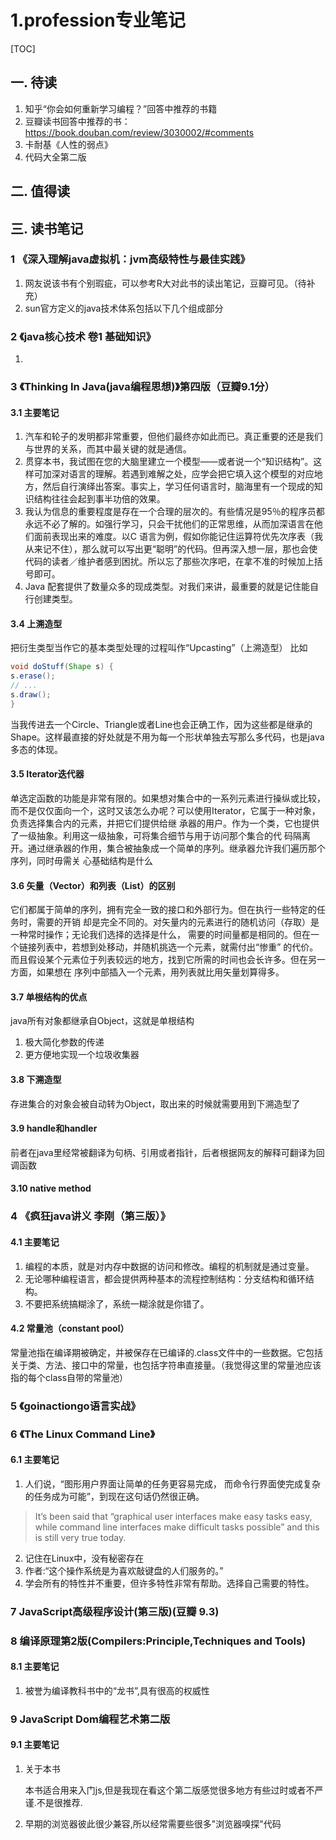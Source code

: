 # 1.profession专业笔记
[TOC]
## 一. 待读
1. 知乎“你会如何重新学习编程？”回答中推荐的书籍  
2. 豆瓣读书回答中推荐的书：https://book.douban.com/review/3030002/#comments
3. 卡耐基《人性的弱点》
4. 代码大全第二版
## 二. 值得读
## 三. 读书笔记
### 1 《深入理解java虚拟机：jvm高级特性与最佳实践》
1. 网友说该书有个别瑕疵，可以参考R大对此书的读出笔记，豆瓣可见。（待补充）
2. sun官方定义的java技术体系包括以下几个组成部分
### 2 《java核心技术 卷1 基础知识》
1. 
### 3 《Thinking In Java(java编程思想)》第四版（豆瓣9.1分）
#### 3.1 主要笔记
1. 汽车和轮子的发明都非常重要，但他们最终亦如此而已。真正重要的还是我们与世界的关系，而其中最关键的就是通信。
2. 贯穿本书，我试图在您的大脑里建立一个模型——或者说一个“知识结构”。这样可加深对语言的理解。若遇到难解之处，应学会把它填入这个模型的对应地方，然后自行演绎出答案。事实上，学习任何语言时，脑海里有一个现成的知识结构往往会起到事半功倍的效果。
3. 我认为信息的重要程度是存在一个合理的层次的。有些情况是95％的程序员都永远不必了解的。如强行学习，只会干扰他们的正常思维，从而加深语言在他们面前表现出来的难度。以C 语言为例，假如你能记住运算符优先次序表（我从来记不住），那么就可以写出更“聪明”的代码。但再深入想一层，那也会使代码的读者／维护者感到困扰。所以忘了那些次序吧，在拿不准的时候加上括号即可。
4. Java 配套提供了数量众多的现成类型。对我们来讲，最重要的就是记住能自行创建类型。
#### 3.4 上溯造型
把衍生类型当作它的基本类型处理的过程叫作“Upcasting”（上溯造型）
比如
```Java
void doStuff(Shape s) {
s.erase();
// ...
s.draw();
}
```
当我传进去一个Circle、Triangle或者Line也会正确工作，因为这些都是继承的Shape。这样最直接的好处就是不用为每一个形状单独去写那么多代码，也是java多态的体现。
#### 3.5 Iterator迭代器
单选定函数的功能是非常有限的。如果想对集合中的一系列元素进行操纵或比较，而不是仅仅面向一个，这时又该怎么办呢？可以使用Iterator，它属于一种对象，负责选择集合内的元素，并把它们提供给继
承器的用户。作为一个类，它也提供了一级抽象。利用这一级抽象，可将集合细节与用于访问那个集合的代
码隔离开。通过继承器的作用，集合被抽象成一个简单的序列。继承器允许我们遍历那个序列，同时毋需关
心基础结构是什么
#### 3.6 矢量（Vector）和列表（List）的区别
它们都属于简单的序列，拥有完全一致的接口和外部行为。但在执行一些特定的任务时，需要的开销
却是完全不同的。对矢量内的元素进行的随机访问（存取）是一种常时操作；无论我们选择的选择是什么，
需要的时间量都是相同的。但在一个链接列表中，若想到处移动，并随机挑选一个元素，就需付出“惨重”
的代价。而且假设某个元素位于列表较远的地方，找到它所需的时间也会长许多。但在另一方面，如果想在
序列中部插入一个元素，用列表就比用矢量划算得多。
#### 3.7 单根结构的优点
java所有对象都继承自Object，这就是单根结构
1. 极大简化参数的传递
2. 更方便地实现一个垃圾收集器
#### 3.8 下溯造型
存进集合的对象会被自动转为Object，取出来的时候就需要用到下溯造型了
#### 3.9 handle和handler
前者在java里经常被翻译为句柄、引用或者指针，后者根据网友的解释可翻译为回调函数
#### 3.10 native method
### 4 《疯狂java讲义 李刚（第三版）》
#### 4.1 主要笔记
1. 编程的本质，就是对内存中数据的访问和修改。编程的机制就是通过变量。 
2. 无论哪种编程语言，都会提供两种基本的流程控制结构：分支结构和循环结构。
3. 不要把系统搞糊涂了，系统一糊涂就是你错了。
#### 4.2 常量池（constant pool）
常量池指在编译期被确定，并被保存在已编译的.class文件中的一些数据。它包括关于类、方法、接口中的常量，也包括字符串直接量。（我觉得这里的常量池应该指的每个class自带的常量池）
### 5 《goinactiongo语言实战》
### 6 《The Linux Command Line》
#### 6.1 主要笔记
1. 人们说，“图形用户界面让简单的任务更容易完成， 而命令行界面使完成复杂的任务成为可能”，到现在这句话仍然很正确。
>It’s been said that “graphical user interfaces make easy tasks easy, while command line interfaces make difficult tasks possible” and this is still very true today.
2. 记住在Linux中，没有秘密存在
3. 作者:“这个操作系统是为喜欢敲键盘的人们服务的。”
4. 学会所有的特性并不重要，但许多特性非常有帮助。选择自己需要的特性。
### 7 JavaScript高级程序设计(第三版)(豆瓣 9.3)
### 8 编译原理第2版(Compilers:Principle,Techniques and Tools)
#### 8.1 主要笔记
1. 被誉为编译教科书中的“龙书”,具有很高的权威性
### 9 JavaScript Dom编程艺术第二版
#### 9.1 主要笔记
1. 关于本书

    本书适合用来入门js,但是我现在看这个第二版感觉很多地方有些过时或者不严谨.不是很推荐.
2. 早期的浏览器彼此很少兼容,所以经常需要些很多"浏览器嗅探"代码